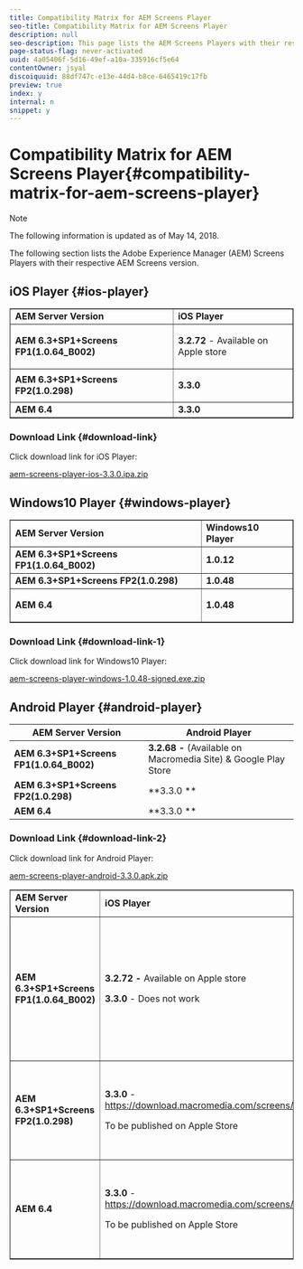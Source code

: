 ```yaml
---
title: Compatibility Matrix for AEM Screens Player
seo-title: Compatibility Matrix for AEM Screens Player
description: null
seo-description: This page lists the AEM Screens Players with their respective AEM Screens version.
page-status-flag: never-activated
uuid: 4a05406f-5d16-49ef-a10a-335916cf5e64
contentOwner: jsyal
discoiquuid: 88df747c-e13e-44d4-b8ce-6465419c17fb
preview: true
index: y
internal: n
snippet: y
---
```


# Compatibility Matrix for AEM Screens Player{#compatibility-matrix-for-aem-screens-player}

>[!NOTE]
>
>The following information is updated as of May 14, 2018.

The following section lists the Adobe Experience Manager (AEM) Screens Players with their respective AEM Screens version.

## iOS Player {#ios-player}

<table border="1" cellpadding="1" cellspacing="0" width="100%"> 
 <tbody>
  <tr>
   <td><strong>AEM Server Version</strong></td> 
   <td><strong>iOS Player</strong></td> 
  </tr>
  <tr>
   <td><strong>AEM 6.3+SP1+Screens FP1(1.0.64_B002)</strong></td> 
   <td><p><strong>3.2.72</strong> - Available on Apple store</p> <p> </p> </td> 
  </tr>
  <tr>
   <td><strong><strong>AEM 6.3+SP1+Screens FP2(1.0.298)</strong></strong></td> 
   <td><p><strong>3.3.0</strong> </p> <p> </p> </td> 
  </tr>
  <tr>
   <td><strong>AEM 6.4</strong></td> 
   <td><strong>3.3.0</strong> </td> 
  </tr>
 </tbody>
</table>

### Download Link {#download-link}

Click download link for iOS Player:

[aem-screens-player-ios-3.3.0.ipa.zip](assets/aem-screens-player-ios-330ipa.zip)

## Windows10 Player {#windows-player}

<table border="1" cellpadding="1" cellspacing="0" width="100%"> 
 <tbody>
  <tr>
   <td><strong>AEM Server Version</strong></td> 
   <td><strong>Windows10 Player</strong></td> 
  </tr>
  <tr>
   <td><strong>AEM 6.3+SP1+Screens FP1(1.0.64_B002)</strong></td> 
   <td><strong>1.0.12</strong><br /> </td> 
  </tr>
  <tr>
   <td><strong><strong>AEM 6.3+SP1+Screens FP2(1.0.298)</strong></strong></td> 
   <td><strong>1.0.48 </strong></td> 
  </tr>
  <tr>
   <td><strong>AEM 6.4</strong></td> 
   <td><p><strong>1.0.48 </strong></p> </td> 
  </tr>
 </tbody>
</table>

<!--
Comment Type: annotation
Last Modified By: jsyal
Last Modified Date: 2018-05-14T10:23:05.555-0400
Once we decide, on macromedia (whether to keep these links public or not), I'll remove from here. -Jyotika
-->

<!--
Comment Type: annotation
Last Modified By: dantipa
Last Modified Date: 2018-05-23T05:26:01.209-0400
Could we link the versions directly to download? So the visitor does not need to go on the macromedia page.
-->

<!--
Comment Type: annotation
Last Modified By: dantipa
Last Modified Date: 2018-05-23T05:27:48.783-0400
I am not sure anymore, but will the iOS app stay in the AppStore (please check with Jim) after we had issues releasing due to Apple's comments
-->

### Download Link {#download-link-1}

Click download link for Windows10 Player:

[aem-screens-player-windows-1.0.48-signed.exe.zip](assets/aem-screens-player-windows-1048-signedexe.zip)

## Android Player {#android-player}

| **AEM Server Version** |**Android Player** |
|---|---|
| **AEM 6.3+SP1+Screens FP1(1.0.64_B002)** |**3.2.68 -** (Available on Macromedia Site) & Google Play Store |
| ****AEM 6.3+SP1+Screens FP2(1.0.298)**** |**3.3.0 ** |
| **AEM 6.4** |**3.3.0 ** |

<!--
Comment Type: annotation
Last Modified By: jsyal
Last Modified Date: 2018-05-14T10:23:05.555-0400
Once we decide, on macromedia (whether to keep these links public or not), I'll remove from here. -Jyotika
-->

<!--
Comment Type: annotation
Last Modified By: dantipa
Last Modified Date: 2018-05-23T05:26:01.209-0400
Could we link the versions directly to download? So the visitor does not need to go on the macromedia page.
-->

<!--
Comment Type: annotation
Last Modified By: dantipa
Last Modified Date: 2018-05-23T05:27:48.783-0400
I am not sure anymore, but will the iOS app stay in the AppStore (please check with Jim) after we had issues releasing due to Apple's comments
-->

### Download Link {#download-link-2}

Click download link for Android Player:

[aem-screens-player-android-3.3.0.apk.zip](assets/aem-screens-player-android-330apk.zip)

<table border="1" cellpadding="1" cellspacing="0" width="100%"> 
 <tbody>
  <tr>
   <td><strong>AEM Server Version</strong></td> 
   <td><strong>iOS Player</strong></td> 
   <td><strong>Windows10 Player</strong></td> 
   <td><strong>Chrome OS Player</strong><br /> </td> 
   <td><strong>Android Player</strong></td> 
  </tr>
  <tr>
   <td><strong>AEM 6.3+SP1+Screens FP1(1.0.64_B002)</strong></td> 
   <td><p><strong>3.2.72 - </strong>Available on Apple store</p> <p><strong>3.3.0</strong> - Does not work</p> <p> </p> </td> 
   <td><strong>1.0.12</strong> - (Available on Macromedia)</td> 
   <td><p><strong>1.0.30 -</strong> Available on Chrome Store.</p> <p>Not Supported with Feature Pack1</p> </td> 
   <td><strong>3.2.68 -</strong> (Available on Macromedia Site) &amp; Google Play Store</td> 
  </tr>
  <tr>
   <td><strong><strong>AEM 6.3+SP1+Screens FP2(1.0.298)</strong></strong></td> 
   <td><p><strong>3.3.0</strong> - <a href="https://download.macromedia.com/screens/">https://download.macromedia.com/screens/</a></p> <p>To be published on Apple Store</p> <p> </p> </td> 
   <td><strong>1.0.48 -</strong> <a href="https://download.macromedia.com/screens/">https://download.macromedia.com/screens/</a></td> 
   <td><p><strong>1.0.42 - </strong></p> <p>To be Published on Chrome Store</p> </td> 
   <td><strong>3.3.0 - </strong><a href="https://download.macromedia.com/screens/">https://download.macromedia.com/screens/</a></td> 
  </tr>
  <tr>
   <td><strong>AEM 6.4</strong></td> 
   <td><p><strong>3.3.0</strong> - <a href="https://download.macromedia.com/screens/">https://download.macromedia.com/screens/</a></p> <p>To be published on Apple Store</p> </td> 
   <td><p><strong>1.0.48 -</strong><br /> </p> <p><a href="https://download.macromedia.com/screens/">https://download.macromedia.com/screens/</a></p> </td> 
   <td><p><strong>1.0.42 - </strong></p> <p>To be Published on Chrome Store</p> </td> 
   <td><strong>3.3.0 - </strong><a href="https://download.macromedia.com/screens/">https://download.macromedia.com/screens/</a></td> 
  </tr>
 </tbody>
</table>

<!--
Comment Type: annotation
Last Modified By: jsyal
Last Modified Date: 2018-05-14T10:23:05.555-0400
Once we decide, on macromedia (whether to keep these links public or not), I'll remove from here. -Jyotika
-->

<!--
Comment Type: annotation
Last Modified By: dantipa
Last Modified Date: 2018-05-23T05:27:48.783-0400
I am not sure anymore, but will the iOS app stay in the AppStore (please check with Jim) after we had issues releasing due to Apple's comments
-->

